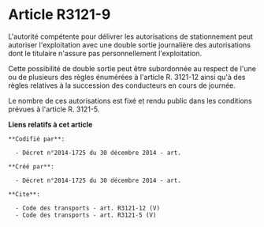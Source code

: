 # Article R3121-9

L'autorité compétente pour délivrer les autorisations de stationnement peut autoriser l'exploitation avec une double sortie
journalière des autorisations dont le titulaire n'assure pas personnellement l'exploitation. 

Cette possibilité de double sortie peut être subordonnée au respect de l'une ou de plusieurs des règles énumérées à l'article
R. 3121-12 ainsi qu'à des règles relatives à la succession des conducteurs en cours de journée. 

Le nombre de ces autorisations est fixé et rendu public dans les conditions prévues à l'article R. 3121-5.

**Liens relatifs à cet article**

	**Codifié par**:

	  - Décret n°2014-1725 du 30 décembre 2014 - art.

	**Créé par**:

	  - Décret n°2014-1725 du 30 décembre 2014 - art.

	**Cite**:

	  - Code des transports - art. R3121-12 (V)
	  - Code des transports - art. R3121-5 (V)
